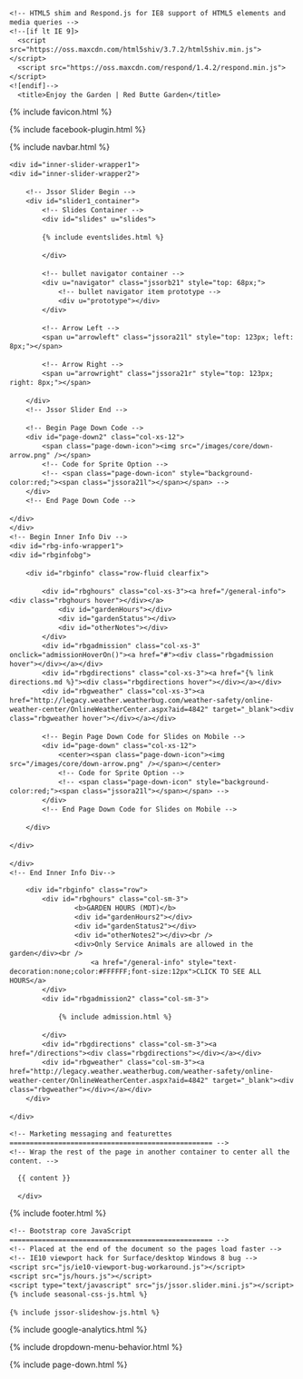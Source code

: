 <!DOCTYPE html>
<html lang="en">
<head>
	<!-- Chrome, Firefox OS, Opera and Vivaldi -->
	<meta name="theme-color" content="#196143">
	<!-- Windows Phone -->
	<meta name="msapplication-navbutton-color" content="#196143">
	<!-- iOS Safari -->
	<meta name="apple-mobile-web-app-status-bar-style" content="#196143">
    <meta charset="utf-8">
    <meta http-equiv="X-UA-Compatible" content="IE=edge">
    <meta name="viewport" content="width=device-width, initial-scale=1">

    <!-- HTML5 shim and Respond.js for IE8 support of HTML5 elements and media queries -->
    <!--[if lt IE 9]>
      <script src="https://oss.maxcdn.com/html5shiv/3.7.2/html5shiv.min.js"></script>
      <script src="https://oss.maxcdn.com/respond/1.4.2/respond.min.js"></script>
    <![endif]-->
      <title>Enjoy the Garden | Red Butte Garden</title>
  {% include favicon.html %}
  <link rel="stylesheet" href="http://maxcdn.bootstrapcdn.com/bootstrap/3.3.5/css/bootstrap.min.css">
  <link rel="stylesheet" type="text/css" href="http://fonts.googleapis.com/css?family=Open+Sans" /> <!-- Font 'Open Sans' Hosted by Google -->
  <script src="https://ajax.googleapis.com/ajax/libs/jquery/2.2.2/jquery.min.js"></script>
  <script src="http://maxcdn.bootstrapcdn.com/bootstrap/3.3.5/js/bootstrap.min.js"></script>

  <link rel="stylesheet" href="/CSS/summer.css?v=1"> <!-- Additional local CSS -->
  
</head>
<body>

{% include facebook-plugin.html %}

{% include navbar.html %}

<div id="slider-wrapper">

    <div id="inner-slider-wrapper1">
    <div id="inner-slider-wrapper2">
    
        <!-- Jssor Slider Begin -->
        <div id="slider1_container">
            <!-- Slides Container -->
            <div id="slides" u="slides">
            
            {% include eventslides.html %}
            
            </div>
            
            <!-- bullet navigator container -->
            <div u="navigator" class="jssorb21" style="top: 68px;">
                <!-- bullet navigator item prototype -->
                <div u="prototype"></div>
            </div>
            
            <!-- Arrow Left -->
            <span u="arrowleft" class="jssora21l" style="top: 123px; left: 8px;"></span>
            
            <!-- Arrow Right -->
            <span u="arrowright" class="jssora21r" style="top: 123px; right: 8px;"></span>
            
        </div>
        <!-- Jssor Slider End -->
                            
        <!-- Begin Page Down Code -->
		<div id="page-down2" class="col-xs-12">
			<span class="page-down-icon"><img src="/images/core/down-arrow.png" /></span>
			<!-- Code for Sprite Option -->
			<!-- <span class="page-down-icon" style="background-color:red;"><span class="jssora21l"></span></span> -->
		</div>
		<!-- End Page Down Code -->
        
    </div>
    </div>
    <!-- Begin Inner Info Div -->
    <div id="rbg-info-wrapper1">
	<div id="rbginfobg">
	
		<div id="rbginfo" class="row-fluid clearfix">
					
			<div id="rbghours" class="col-xs-3"><a href="/general-info"><div class="rbghours hover"></div></a>
				<div id="gardenHours"></div>
				<div id="gardenStatus"></div>
				<div id="otherNotes"></div>
			</div>
			<div id="rbgadmission" class="col-xs-3" onclick="admissionHoverOn()"><a href="#"><div class="rbgadmission hover"></div></a></div>
			<div id="rbgdirections" class="col-xs-3"><a href="{% link directions.md %}"><div class="rbgdirections hover"></div></a></div>
			<div id="rbgweather" class="col-xs-3"><a href="http://legacy.weather.weatherbug.com/weather-safety/online-weather-center/OnlineWeatherCenter.aspx?aid=4842" target="_blank"><div class="rbgweather hover"></div></a></div>
			
			<!-- Begin Page Down Code for Slides on Mobile -->
			<div id="page-down" class="col-xs-12">
				<center><span class="page-down-icon"><img src="/images/core/down-arrow.png" /></span></center>
				<!-- Code for Sprite Option -->
				<!-- <span class="page-down-icon" style="background-color:red;"><span class="jssora21l"></span></span> -->
			</div>
			<!-- End Page Down Code for Slides on Mobile -->
			
		</div>
		
	</div>

	</div>
	<!-- End Inner Info Div-->
</div>
</div>

<!-- Begin Outer Info Div -->

<div id="rbg-info-wrapper2">
	<div id="rbginfobg2">
	
		<div id="rbginfo" class="row">
			<div id="rbghours" class="col-sm-3">
					<b>GARDEN HOURS (MDT)</b>
					<div id="gardenHours2"></div>
					<div id="gardenStatus2"></div>
					<div id="otherNotes2"></div><br />
					<div>Only Service Animals are allowed in the garden</div><br />
						<a href="/general-info" style="text-decoration:none;color:#FFFFFF;font-size:12px">CLICK TO SEE ALL HOURS</a>
			</div>
			<div id="rbgadmission2" class="col-sm-3">
				
				{% include admission.html %}
				
			</div>
			<div id="rbgdirections" class="col-sm-3"><a href="/directions"><div class="rbgdirections"></div></a></div>
			<div id="rbgweather" class="col-sm-3"><a href="http://legacy.weather.weatherbug.com/weather-safety/online-weather-center/OnlineWeatherCenter.aspx?aid=4842" target="_blank"><div class="rbgweather"></div></a></div>
		</div>
	
	</div>
</div>

<!-- End Outer Info Div -->


    <!-- Marketing messaging and featurettes
    ================================================== -->
    <!-- Wrap the rest of the page in another container to center all the content. -->

<!-- Begin Content -->
<div id="rbghomebody" class="container-fluid">
  <div class="row">
  	  <div class="col-sm-12">
  	  
  	  {{ content }}
  	  
  	  </div>
  </div>
</div>

{% include footer.html %}

<!-- End Main Content -->

    <!-- Bootstrap core JavaScript
    ================================================== -->
    <!-- Placed at the end of the document so the pages load faster -->
    <!-- IE10 viewport hack for Surface/desktop Windows 8 bug -->
    <script src="js/ie10-viewport-bug-workaround.js"></script>
    <script src="js/hours.js"></script>
    <script type="text/javascript" src="js/jssor.slider.mini.js"></script>
	{% include seasonal-css-js.html %}
	
	{% include jssor-slideshow-js.html %}    	
	
	
	
<!-- Google Analytics Code -->

{% include google-analytics.html %}

{% include dropdown-menu-behavior.html %}

{% include page-down.html %}
	
</body>
</html>

